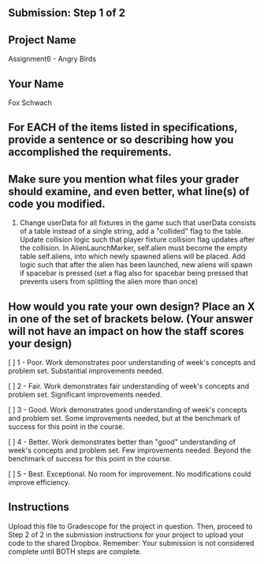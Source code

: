 ## Submission: Step 1 of 2

## Project Name

Assignment6 - Angry Birds

## Your Name

Fox Schwach

## For EACH of the items listed in specifications, provide a sentence or so describing how you accomplished the requirements. 
## Make sure you mention what files your grader should examine, and even better, what line(s) of code you modified.

1. Change userData for all fixtures in the game such that userData consists of a table instead of a single string, add a "collided" flag to the table. Update collision logic such that player fixture collision flag updates after the collision. In AlienLaunchMarker, self.alien must become the empty table self.aliens, into which newly spawned aliens will be placed. Add logic such that after the alien has been launched, new aliens will spawn if spacebar is pressed (set a flag also for spacebar being pressed that prevents users from splitting the alien more than once)

## How would you rate your own design? Place an X in one of the set of brackets below. (Your answer will not have an impact on how the staff scores your design)

[ ] 1 - Poor. Work demonstrates poor understanding of week's concepts and problem set. Substantial improvements needed.

[ ] 2 - Fair. Work demonstrates fair understanding of week's concepts and problem set. Significant improvements needed.

[ ] 3 - Good. Work demonstrates good understanding of week's concepts and problem set. Some improvements needed, but at the benchmark of success for this point in the course.

[ ] 4 - Better. Work demonstrates better than "good" understanding of week's concepts and problem set. Few improvements needed. Beyond the benchmark of success for this point in the course.

[ ] 5 - Best. Exceptional. No room for improvement. No modifications could improve efficiency.

## Instructions

Upload this file to Gradescope for the project in question. Then, proceed to Step 2 of 2 in the submission instructions for your project to upload your code to the shared Dropbox. Remember: Your submission is not considered complete until BOTH steps are complete.
